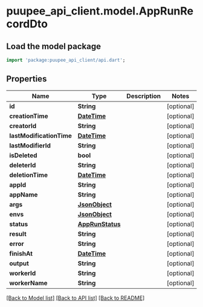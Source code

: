 # puupee_api_client.model.AppRunRecordDto

## Load the model package
```dart
import 'package:puupee_api_client/api.dart';
```

## Properties
Name | Type | Description | Notes
------------ | ------------- | ------------- | -------------
**id** | **String** |  | [optional] 
**creationTime** | [**DateTime**](DateTime.md) |  | [optional] 
**creatorId** | **String** |  | [optional] 
**lastModificationTime** | [**DateTime**](DateTime.md) |  | [optional] 
**lastModifierId** | **String** |  | [optional] 
**isDeleted** | **bool** |  | [optional] 
**deleterId** | **String** |  | [optional] 
**deletionTime** | [**DateTime**](DateTime.md) |  | [optional] 
**appId** | **String** |  | [optional] 
**appName** | **String** |  | [optional] 
**args** | [**JsonObject**](.md) |  | [optional] 
**envs** | [**JsonObject**](.md) |  | [optional] 
**status** | [**AppRunStatus**](AppRunStatus.md) |  | [optional] 
**result** | **String** |  | [optional] 
**error** | **String** |  | [optional] 
**finishAt** | [**DateTime**](DateTime.md) |  | [optional] 
**output** | **String** |  | [optional] 
**workerId** | **String** |  | [optional] 
**workerName** | **String** |  | [optional] 

[[Back to Model list]](../README.md#documentation-for-models) [[Back to API list]](../README.md#documentation-for-api-endpoints) [[Back to README]](../README.md)


